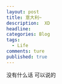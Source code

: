 ```yaml
---  
layout: post  
title: 意大利~   
description:  XD
headline:  
categories: Blog  
tags:  
  - Life  
comments: ture  
published: true  
---  
```


没有什么话 可以说的